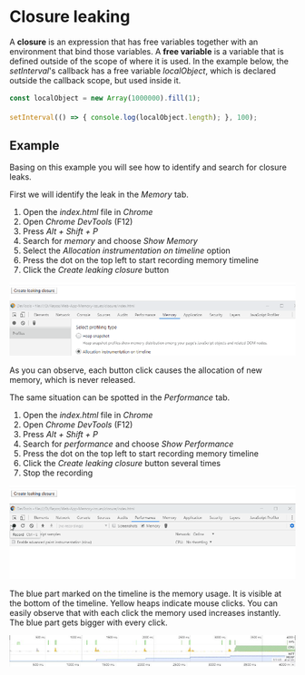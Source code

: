 # Closure leaking

A **closure** is an expression that has free variables together with an environment that bind those variables. A **free variable** is a variable that is defined outside of the scope of where it is used. In the example below, the *setInterval*'s callback has a free variable *localObject*, which is declared outside the callback scope, but used inside it.

```javascript
const localObject = new Array(1000000).fill(1);

setInterval(() => { console.log(localObject.length); }, 100);
```

## Example

Basing on this example you will see how to identify and search for closure leaks.

First we will identify the leak in the *Memory* tab.

1. Open the *index.html* file in *Chrome*
2. Open *Chrome DevTools* (F12)
3. Press *Alt + Shift + P*
4. Search for *memory* and choose *Show Memory*
5. Select the *Allocation instrumentation on timeline* option
6. Press the dot on the top left to start recording memory timeline
7. Click the *Create leaking closure* button

![The timeline capture of the closure leak](./.Docs/MemoryLeak.gif)

As you can observe, each button click causes the allocation of new memory, which is never released.

The same situation can be spotted in the *Performance* tab.

1. Open the *index.html* file in *Chrome*
2. Open *Chrome DevTools* (F12)
3. Press *Alt + Shift + P*
4. Search for *performance* and choose *Show Performance*
5. Press the dot on the top left to start recording memory timeline
6. Click the *Create leaking closure* button several times
7. Stop the recording

![The performance timeline capture of the closure leak](./.Docs/ChainsawPattern.gif)

The blue part marked on the timeline is the memory usage. It is visible at the bottom of the timeline. Yellow heaps indicate mouse clicks. You can easily observe that with each click the memory used increases instantly. The blue part gets bigger with every click.

![The performance timeline capture of the closure leak](./.Docs/ChainsawPattern.JPG)
